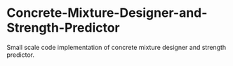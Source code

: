 # Concrete-Mixture-Designer-and-Strength-Predictor

Small scale code implementation of concrete mixture designer and strength predictor.

